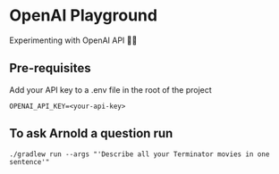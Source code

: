 # OpenAI Playground

Experimenting with OpenAI API 🦾🤖

## Pre-requisites
Add your API key to a .env file in the root of the project
```
OPENAI_API_KEY=<your-api-key>
```


## To ask Arnold a question run 

```
./gradlew run --args "'Describe all your Terminator movies in one sentence'"
````

